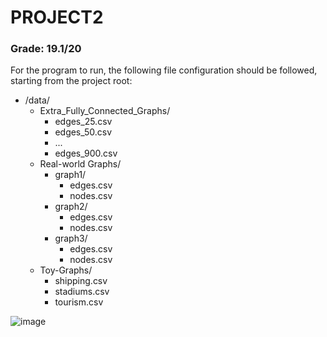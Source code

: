 # PROJECT2

### Grade: 19.1/20

For the program to run, the following file configuration should be followed, starting from the project root:

- /data/
  - Extra_Fully_Connected_Graphs/
    - edges_25.csv
    - edges_50.csv
    - ...
    - edges_900.csv
  - Real-world Graphs/
    - graph1/
      - edges.csv
      - nodes.csv
    - graph2/
      - edges.csv
      - nodes.csv
    - graph3/
      - edges.csv
      - nodes.csv
  - Toy-Graphs/
    - shipping.csv
    - stadiums.csv
    - tourism.csv
  
![image](https://github.com/m0nteir0/DA-PROJECT2/assets/93258691/1f275f86-bea7-4760-b285-565a30b86373)
